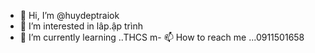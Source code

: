 - 👋 Hi, I’m @huydeptraiok
- 👀 I’m interested in lâp.ập trình
- 🌱 I’m currently learning ..THCS
m- 📫 How to reach me ...0911501658

<!---
huydeptraiok/huydeptraiok is a ✨ special ✨ repository because its `README.md` (this file) appears on your GitHub profile.
You can click the Preview link to take a look at your changes.
--->
